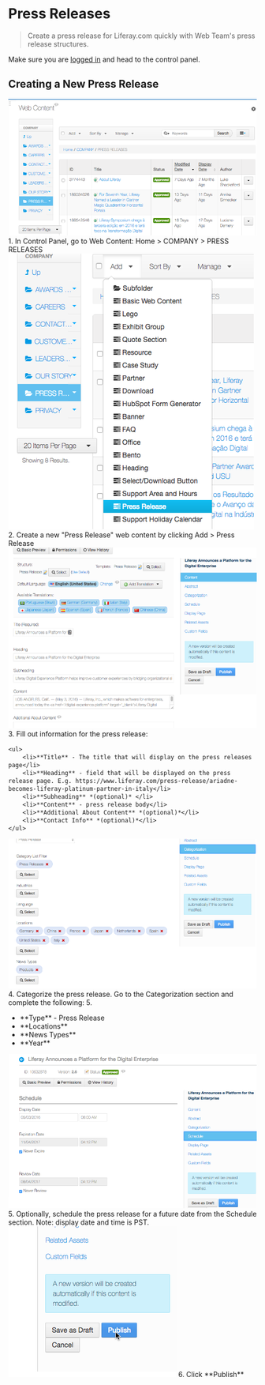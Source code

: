 # Press Releases

> Create a press release for Liferay.com quickly with Web Team's press release structures.

Make sure you are <a href="https://www.liferay.com/c/portal/login?p_l_id=10814" target="_blank">logged in</a> and head to the control panel.

## Creating a New Press Release

<div class="screenshot-block">
    <img src="press-release-1.png" />
    1. In Control Panel, go to Web Content: Home > COMPANY > PRESS RELEASES
</div>

<div class="screenshot-block">
    <img src="press-release-2.png" />
    2. Create a new "Press Release" web content by clicking Add > Press Release
</div>

<div class="screenshot-block">
    <img src="press-release-3.png" />
    3. Fill out information for the press release:

    <ul> 
        <li>**Title** - The title that will display on the press releases page</li>
        <li>**Heading** - field that will be displayed on the press release page. E.g. https://www.liferay.com/press-release/ariadne-becomes-liferay-platinum-partner-in-italy</li>
        <li>**Subheading** *(optional)* </li>
        <li>**Content** - press release body</li>
        <li>**Additional About Content** *(optional)*</li>
        <li>**Contact Info** *(optional)*</li>
    </ul>
</div>

<div class="screenshot-block">
    <img src="press-release-4.png" />
    4. Categorize the press release. Go to the Categorization section and complete the following:
    5. 
    <ul>
        <li>**Type** - Press Release</li>
        <li>**Locations**</li>
        <li>**News Types**</li>
        <li>**Year**</li>
    </ul>
</div>

<div class="screenshot-block">
    <img src="press-release-5.png" />
    5. Optionally, schedule the press release for a future date from the Schedule section. Note: display date and time is PST. 
</div>

<div class="screenshot-block">
    <img src="press-release-publish.png" />
    6. Click **Publish**
</div>
